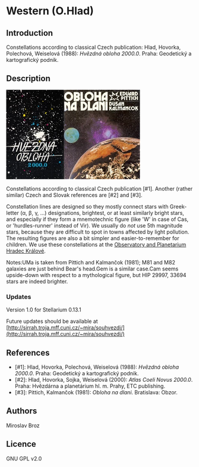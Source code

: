 # Western (O.Hlad)

## Introduction

Constellations according to classical Czech publication: Hlad, Hovorka, Polechová, Weiselová (1988): _Hvězdná obloha 2000.0_. Praha: Geodetický a kartografický podnik.

## Description

![](hvezdna_obloha_2000.webp)![](obloha_na_dlani.webp)

Constellations according to classical Czech publication [#1]. Another (rather similar) Czech and Slovak references are [#2] and [#3].

Constellation lines are designed so they mostly connect stars with Greek-letter (α, β, γ, ...) designations, brightest, or at least similarly bright stars, and especially if they form a mnemotechnic figure (like 'W' in case of Cas, or 'hurdles-runner' instead of Vir). We usually do _not_ use 5th magnitude stars, because they are difficult to spot in towns affected by light pollution. The resulting figures are also a bit simpler and easier-to-remember for children. We use these constellations at the [Observatory and Planetarium Hradec Králové](http://www.astrohk.cz).

Notes:UMa is taken from Pittich and Kalmančok (1981); M81 and M82 galaxies are just behind Bear's head.Gem is a similar case.Cam seems upside-down with respect to a mythological figure, but HIP 29997, 33694 stars are indeed brighter.

### Updates

Version 1.0 for Stellarium 0.13.1

Future updates should be available at [http://sirrah.troja.mff.cuni.cz/~mira/souhvezdi/](http://sirrah.troja.mff.cuni.cz/~mira/souhvezdi/)

## References

 - [#1]: Hlad, Hovorka, Polechová, Weiselová (1988): _Hvězdná obloha 2000.0_. Praha: Geodetický a kartografický podnik.
 - [#2]: Hlad, Hovorka, Sojka, Weiselová (2000): _Atlas Coeli Novus 2000.0_. Praha: Hvězdárna a planetárium hl. m. Prahy, ETC publishing.
 - [#3]: Pittich, Kalmančok (1981): _Obloha na dlani_. Bratislava: Obzor.

## Authors

Miroslav Broz

## Licence

GNU GPL v2.0
